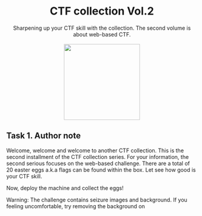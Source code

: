 # <div align="center">CTF collection Vol.2</div>
<div align="center">Sharpening up your CTF skill with the collection. The second volume is about web-based CTF.</div><br>
<div align="center">
  <img src="https://github.com/user-attachments/assets/9d32e7d0-f0f2-494a-8004-9374cd1fb864" height="200"></img>
</div>

## Task 1. Author note

Welcome, welcome and welcome to another CTF collection. This is the second installment of the CTF collection series. For your information, the second serious focuses on the web-based challenge. There are a total of 20 easter eggs a.k.a flags can be found within the box. Let see how good is your CTF skill.

Now, deploy the machine and collect the eggs!

Warning: The challenge contains seizure images and background. If you feeling uncomfortable, try removing the background on <style> tag.

Note: All the challenges flag are formatted as THM{flag}, unless stated otherwise

### Fact: Eggs contain the highest quality protein you can buy.
```
No answer needed
```
